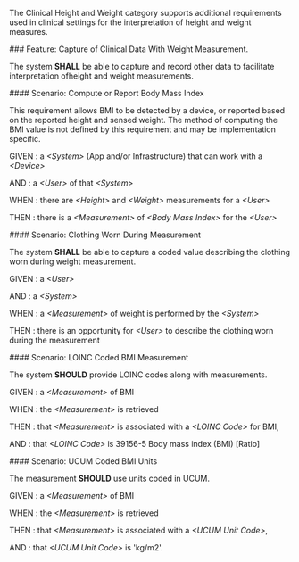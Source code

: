 The Clinical Height and Weight category supports additional requirements used in clinical
settings for the interpretation of height and weight measures.


<span id='capture-of-clinical-data-with-weight-measurement.'/>
###<span class='glyphicon text-success glyphicon-phone'/> <span class='glyphicon text-success glyphicon-cloud'/> <a name='clinical_height_and_weight_measurement'>Feature: Capture of Clinical Data With Weight Measurement.</a>

The system **SHALL** be able to capture and record other data to facilitate interpretation ofheight and weight measurements.


<span id='compute-or-report-body-mass-index'/>
####<span class='glyphicon text-success glyphicon-phone'/> <span class='glyphicon text-success glyphicon-cloud'/> <a name='scenario_1'>Scenario: Compute or Report Body Mass Index</a>

This requirement allows BMI to be detected by a device, or reported based on the
reported height and sensed weight.  The method of computing the BMI value is not defined
by this requirement and may be implementation specific.

GIVEN
: a <i>&lt;System&gt;</i> (App and/or Infrastructure) that can work with a <i>&lt;Device&gt;</i>

   AND
   : a <i>&lt;User&gt;</i> of that <i>&lt;System&gt;</i>

WHEN
: there are <i>&lt;Height&gt;</i> and <i>&lt;Weight&gt;</i> measurements for a <i>&lt;User&gt;</i>

THEN
: there is a <i>&lt;Measurement&gt;</i> of <i>&lt;Body Mass Index&gt;</i> for the <i>&lt;User&gt;</i>


<span id='clothing-worn-during-measurement'/>
####<span class='glyphicon text-info glyphicon-phone'/> <span class='glyphicon text-info glyphicon-cloud'/> <a name='scenario_2'>Scenario: Clothing Worn During Measurement</a>

The system **SHALL** be able to capture a coded value describing the clothing worn during weight measurement.

GIVEN
: a <i>&lt;User&gt;</i>

   AND
   : a <i>&lt;System&gt;</i>

WHEN
: a <i>&lt;Measurement&gt;</i> of weight is performed by the <i>&lt;System&gt;</i>

THEN
: there is an opportunity for <i>&lt;User&gt;</i> to describe the clothing worn during the measurement


<span id='loinc-coded-bmi-measurement'/>
####<span class='glyphicon text-info glyphicon-phone'/> <span class='glyphicon text-info glyphicon-cloud'/> <a name='scenario_3'>Scenario: LOINC Coded BMI Measurement</a>

The system **SHOULD** provide LOINC codes along with measurements.

GIVEN
: a <i>&lt;Measurement&gt;</i> of BMI

WHEN
: the <i>&lt;Measurement&gt;</i> is retrieved

THEN
: that <i>&lt;Measurement&gt;</i> is associated with a <i>&lt;LOINC Code&gt;</i> for BMI,

   AND
   : that <i>&lt;LOINC Code&gt;</i> is 39156-5 Body mass index (BMI) [Ratio] 


<span id='ucum-coded-bmi-units'/>
####<span class='glyphicon text-info glyphicon-phone'/> <span class='glyphicon text-info glyphicon-cloud'/> <a name='scenario_4'>Scenario: UCUM Coded BMI Units</a>

The measurement **SHOULD** use units coded in UCUM.

GIVEN
: a <i>&lt;Measurement&gt;</i> of BMI

WHEN
: the <i>&lt;Measurement&gt;</i> is retrieved

THEN
: that <i>&lt;Measurement&gt;</i> is associated with a <i>&lt;UCUM Unit Code&gt;</i>,

   AND
   : that <i>&lt;UCUM Unit Code&gt;</i> is 'kg/m2'. 

